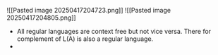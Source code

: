 ![[Pasted image 20250417204723.png]]
![[Pasted image 20250417204805.png]]
- All regular languages are context free but not vice versa. There for complement of L(A) is also a regular language.
- 